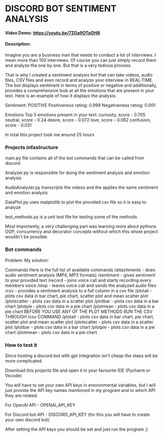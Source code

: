 # DISCORD BOT SENTIMENT ANALYSIS
#### Video Demo:  https://youtu.be/7ZGa9OTpDH8
#### Description:

Imagine you are a business man that needs to conduct a lot of interviews. I mean more than 100 interviews. Of course you can just simply record them and analyze the one by one. But that is a very tedious process.

That is why I created a sentiment analysis bot that can take videos, audio files, CSV files and even record and analyze your interview in REAL-TIME.
The bot displays sentiment in terms of positive or negative and additionally, provides a comprehensive look at all the emotions that are present in your text.
Here is an example of how it displays the analysis:

Sentiment: POSITIVE
Positiveness rating: 0.999
Negativeness rating: 0.001

Emotions
Top 5 emotions present in your text:
curiosity, score - 0.705
neutral, score - 0.24
desire, score - 0.072
love, score - 0.062
confusion, score - 0.031


In total this project took me around 25 hours

### Projects infastructure

main.py file contains all of the bot commands that can be called from discord

Analyzer.py is responsible for doing the sentiment analysis and emotion analysis

AudioAnalyzer.py transcripts the videos and the applies the same sentiment and emotion analysis  

DataPlot.py uses matplotlib to plot the provided csv file so it is easy to analyze

test_methods.py is a unit test file for testing some of the methods

Most importantly, a very challenging part was learning more about pythons OOP, concurrency and decorator concepts without which this whole project wouldn't be possible.

### Bot commands

Problem:
My solution:

Commands
Here is the full list of available commands
/attachments - does audio sentiment analysis (MP4, MP3 formats)
/sentiment - gives sentiment to your provided text
/record - joins voice call and starts recording every members voice
/stop - leaves voice call and sends the analyzed audio files
/csv - provides a sentiment analysis to a full column in a csv file
/plotall - plots csv data in bar chart, pie chart, scatter plot and mean scatter plot
/plotscatter - plots csv data in a scatter plot
/plotbar - plots csv data in a bar chart
/plotpie - plots csv data in a pie chart
/plotmean - plots csv data in a pie chart
BEFORE YOU USE ANY OF THE PLOT METHODS RUN THE CSV THROUGH /csv COMMAND
/plotall - plots csv data in bar chart, pie chart, scatter plot and mean scatter plot
/plotscatter - plots csv data in a scatter plot
/plotbar - plots csv data in a bar chart
/plotpie - plots csv data in a pie chart
/plotmean - plots csv data in a pie chart


### How to test it
Since hosting a discord bot with gpt integration isn't cheap the steps will be more complicated.

Download this projects file and open it in your favourite IDE (Pycharm or Vscode)

You will have to set your own API keys in environmental variables, but I will just provide the API key names mentioned in my program and to which API they are related:

For OpenAI API - OPENAI_API_KEY

For Discord bot API - DISCORD_API_KEY (for this you will have to create your own discord bot)


After setting the API keys you should be set and just run the program ;)